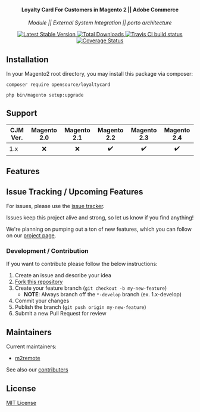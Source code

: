 <h4 align="center">Loyalty Card For Customers in Magento 2 || Adobe Commerce </h4>

<p align="center"><i>Module || External System Integration || porto architecture</i></p>

<p align="center">
  <a href="https://packagist.org/packages/m2remote/loyaltycard">
    <img src="https://poser.pugx.org/m2remote/loyaltycard/v/stable"
         alt="Latest Stable Version">
  </a>
  <a href="https://packagist.org/packages/m2remote/loyaltycard/stats">
    <img src="https://poser.pugx.org/ethanyehuda/magento2-cronjobmanager/downloads"
         alt="Total Downloads">
  </a>
  <a href="https://travis-ci.org/m2remote/loyaltycard">
    <img src="https://travis-ci.org/m2remote/loyaltycard.svg?branch=1.x"
         alt="Travis CI build status">
  </a>
  <a href='https://coveralls.io/github/m2remote/loyaltycard'>
    <img src='https://coveralls.io/repos/github/m2remote/loyaltycard/badge.svg' alt='Coverage Status' />
  </a>
</p>

## Installation

In your Magento2 root directory, you may install this package via composer:

`composer require opensource/loyaltycard`

`php bin/magento setup:upgrade`


## Support

CJM Ver. | Magento 2.0 | Magento 2.1 | Magento 2.2 | Magento 2.3 | Magento 2.4
--- | :---: | :---: | :---: | :---: | :---:
1.x | :x: | :x: | ✔️ | ✔️ | ✔️


## Features


## Issue Tracking / Upcoming Features

For issues, please use the [issue tracker](https://github.com/m2remote/loyaltycard/issues).

Issues keep this project alive and strong, so let us know if you find anything!

We're planning on pumping out a ton of new features, which you can follow on our [project page](https://github.com/m2remote/loyaltycard/projects/1).

### Development / Contribution

If you want to contribute please follow the below instructions:

1. Create an issue and describe your idea
2. [Fork this repository](https://github.com/m2remote/loyaltycard/fork)
3. Create your feature branch (`git checkout -b my-new-feature`)
    * **NOTE**: Always branch off the `*-develop` branch (ex. 1.x-develop)
4. Commit your changes
5. Publish the branch (`git push origin my-new-feature`)
6. Submit a new Pull Request for review

## Maintainers

Current maintainers:

* [m2remote](https://github.com/m2remote)

See also our [contributers](https://github.com/m2remote/loyaltycard/graphs/contributors)


## License

[MIT License](https://opensource.org/licenses/MIT)
